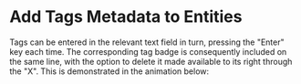 # Add Tags Metadata to Entities

Tags can be entered in the relevant text field in turn, pressing the "Enter" key each time. The corresponding tag badge is consequently included on the same line, with the option to delete it made available to its right through the "X". This is demonstrated in the animation below:

<img data-gifffer="/images/tagging-workflow.gif" />




